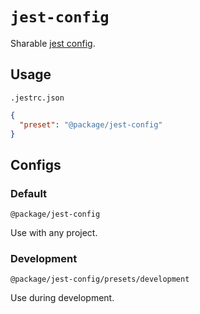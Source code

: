 # `jest-config`

Sharable [jest config](https://jestjs.io/docs/en/configuration#preset-string).

## Usage

`.jestrc.json`

```json
{
  "preset": "@package/jest-config"
}
```

## Configs

### Default

`@package/jest-config`

Use with any project.

### Development

`@package/jest-config/presets/development`

Use during development.
